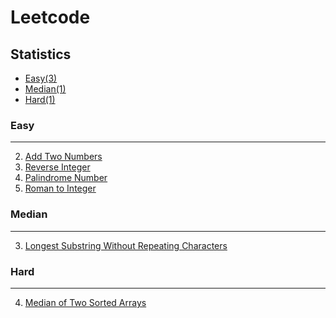Leetcode
===========================
## Statistics
* [Easy(3)](#easy)
* [Median(1)](#median)
* [Hard(1)](#hard)

### Easy
------
2. [Add Two Numbers](https://leetcode.com/problems/add-two-numbers/ "Add Two Numbers")
7. [Reverse Integer](https://leetcode.com/problems/reverse-integer/ "Reverse Integer")
9. [Palindrome Number](https://leetcode.com/problems/palindrome-number/ "Palindrome Number")
13. [Roman to Integer](https://leetcode.com/problems/roman-to-integer/ "Roman to Integer")
### Median  
------
3. [Longest Substring Without Repeating Characters](https://leetcode.com/problems/longest-substring-without-repeating-characters/ "Longest Substring Without Repeating Characters")

### Hard  
------
4. [Median of Two Sorted Arrays](https://leetcode.com/problems/median-of-two-sorted-arrays/ "Median of Two Sorted Arrays")
